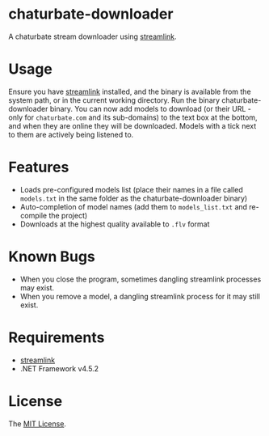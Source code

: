 chaturbate-downloader
========

A chaturbate stream downloader using [streamlink](https://github.com/streamlink/streamlink).

# Usage
Ensure you have [streamlink](https://github.com/streamlink/streamlink) installed, and the binary is available from the system path, or in the current working directory.
Run the binary chaturbate-downloader binary.
You can now add models to download (or their URL - only for `chaturbate.com` and its sub-domains) to the text box at the bottom, and when they are online they will be downloaded.
Models with a tick next to them are actively being listened to.

# Features
* Loads pre-configured models list (place their names in a file called `models.txt` in the same folder as  the chaturbate-downloader binary)
* Auto-completion of model names (add them to `models_list.txt` and re-compile the project)
* Downloads at the highest quality available to `.flv` format

# Known Bugs
* When you close the program, sometimes dangling streamlink processes may exist.
* When you remove a model, a dangling streamlink process for it may still exist.

# Requirements
* [streamlink](https://github.com/streamlink/streamlink)
* .NET Framework v4.5.2

# License
The [MIT License](LICENSE).
